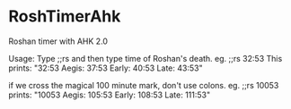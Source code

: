 # RoshTimerAhk
Roshan timer with AHK 2.0

Usage:
Type ;;rs and then type time of Roshan's death.
eg. ;;rs 32:53
This prints:
"32:53 Aegis: 37:53 Early: 40:53 Late: 43:53"

if we cross the magical 100 minute mark, don't use colons.
eg. ;;rs 10053 prints:
"10053 Aegis: 105:53 Early: 108:53 Late: 111:53"